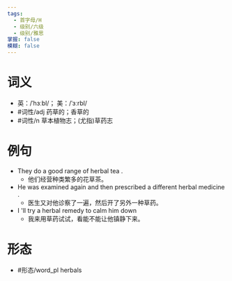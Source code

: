 ```yaml
---
tags:
  - 首字母/H
  - 级别/六级
  - 级别/雅思
掌握: false
模糊: false
---
```

# 词义
- 英：/ˈhɜːbl/； 美：/ˈɜːrbl/
- #词性/adj  药草的；香草的
- #词性/n  草本植物志；(尤指)草药志
# 例句
- They do a good range of herbal tea .
	- 他们经营种类繁多的花草茶。
- He was examined again and then prescribed a different herbal medicine .
	- 医生又对他诊察了一遍，然后开了另外一种草药。
- I 'll try a herbal remedy to calm him down
	- 我来用草药试试，看能不能让他镇静下来。
# 形态
- #形态/word_pl herbals
